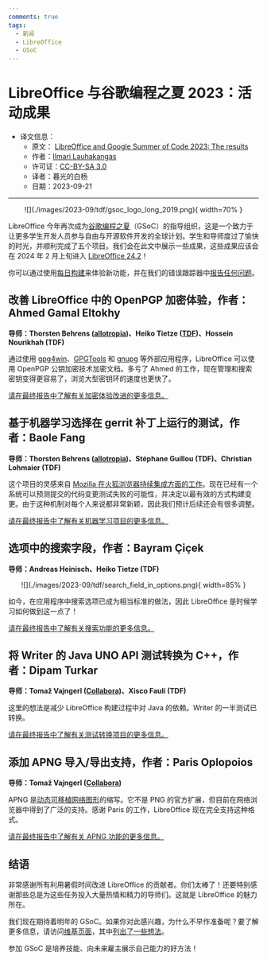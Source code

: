 ```yaml
---
comments: true
tags:
  - 新闻
  - LibreOffice
  - GSoC
---
```


# LibreOffice 与谷歌编程之夏 2023：活动成果

- 译文信息：
    - 原文： [LibreOffice and Google Summer of Code 2023: The results](https://blog.documentfoundation.org/blog/2023/09/15/libreoffice-and-google-summer-of-code-2023-the-results/)
    - 作者：[Ilmari Lauhakangas](https://blog.documentfoundation.org/blog/author/buovjaga/)
    - 许可证：[CC-BY-SA 3.0](https://creativecommons.org/licenses/by-sa/3.0/)
    - 译者：暮光的白杨
    - 日期：2023-09-21

---
<center>
![](./images/2023-09/tdf/gsoc_logo_long_2019.png){ width=70% }
</center>

LibreOffice 今年再次成为[谷歌编程之夏]（GSoC）的指导组织，这是一个致力于让更多学生开发人员参与自由与开源软件开发的全球计划。学生和导师度过了愉快的时光，并顺利完成了五个项目。我们会在此文中展示一些成果，这些成果应该会在 2024 年 2 月上旬进入 [LibreOffice 24.2]！

[谷歌编程之夏]: https://summerofcode.withgoogle.com/archive
[LibreOffice 24.2]: https://wiki.documentfoundation.org/ReleaseNotes/24.2

你可以通过使用[每日构建]来体验新功能，并在我们的错误跟踪器中[报告任何问题]。

[每日构建]: https://wiki.documentfoundation.org/QA/Testing_Daily_Builds
[报告任何问题]: https://wiki.documentfoundation.org/QA/BugReport

## 改善 LibreOffice 中的 OpenPGP 加密体验，作者：Ahmed Gamal Eltokhy

**导师：Thorsten Behrens ([allotropia])、Heiko Tietze ([TDF])、Hossein Nourikhah (TDF)**

通过使用 [gpg4win]、[GPGTools] 和 [gnupg] 等外部应用程序，LibreOffice 可以使用 OpenPGP 公钥加密技术加密文档。多亏了 Ahmed 的工作，现在管理和搜索密钥变得更容易了，浏览大型密钥环的速度也更快了。

[allotropia]: https://www.allotropia.de/
[TDF]: https://www.documentfoundation.org
[gpg4win]: https://www.gpg4win.org/
[GPGTools]: https://gpgtools.org/
[gnupg]: https://gnupg.org/

[请在最终报告中了解有关加密体验改进的更多信息。](https://tokiesan.github.io/blogposts/gsoc/final_report.html)

## 基于机器学习选择在 gerrit 补丁上运行的测试，作者：Baole Fang

**导师：Thorsten Behrens ([allotropia])、Stéphane Guillou (TDF)、Christian Lohmaier (TDF)**

这个项目的灵感来自 [Mozilla 在火狐浏览器持续集成方面的工作]。现在已经有一个系统可以预测提交的代码变更测试失败的可能性，并决定以最有效的方式构建变更。由于这种机制对每个人来说都非常新颖，因此我们预计后续还会有很多调整。

[Mozilla 在火狐浏览器持续集成方面的工作]: https://hacks.mozilla.org/2020/07/testing-firefox-more-efficiently-with-machine-learning/

[请在最终报告中了解有关机器学习项目的更多信息。](https://baolef.github.io/libreoffice-ci/)

## 选项中的搜索字段，作者：Bayram Çiçek

**导师：Andreas Heinisch、Heiko Tietze (TDF)**

<center>
![](./images/2023-09/tdf/search_field_in_options.png){ width=85% }
</center>

如今，在应用程序中搜索选项已成为相当标准的做法，因此 LibreOffice 是时候学习如何做到这一点了！

[请在最终报告中了解有关搜索功能的更多信息。](https://bayramcicek.github.io/libreoffice-dev/2023/08/26/final-report-2023-gsoc.html)

## 将 Writer 的 Java UNO API 测试转换为 C++，作者：Dipam Turkar

**导师：Tomaž Vajngerl ([Collabora])、Xisco Faulí (TDF)**

[Collabora]: https://www.collaboraoffice.com/

这里的想法是减少 LibreOffice 构建过程中对 Java 的依赖。Writer 的一半测试已转换。

[请在最终报告中了解有关测试转换项目的更多信息。](https://medium.com/@dipamt1729/google-summer-of-code-2023-wrapping-up-an-incredible-journey-42464aaaec4c)

## 添加 APNG 导入/导出支持，作者：Paris Oplopoios

**导师：Tomaž Vajngerl ([Collabora])**

APNG 是[动态可移植网络图形]的缩写。它不是 PNG 的官方扩展，但目前在网络浏览器中得到了广泛的支持。感谢 Paris 的工作，LibreOffice 现在完全支持这种格式。

[动态可移植网络图形]: https://en.wikipedia.org/wiki/APNG

[请在最终报告中了解有关 APNG 功能的更多信息。](https://offtkp.github.io/GSoC23FE/)

## 结语

非常感谢所有利用暑假时间改进 LibreOffice 的贡献者。你们太棒了！还要特别感谢那些总是为这些任务投入大量热情和精力的导师们。这就是 LibreOffice 的魅力所在。

我们现在期待着明年的 GSoC。如果你对此感兴趣，为什么不早作准备呢？要了解更多信息，请访问[维基页面]，其中[列出了一些想法]。

[维基页面]: https://wiki.documentfoundation.org/Development/GSoC
[列出了一些想法]: https://wiki.documentfoundation.org/Development/GSoC/Ideas

参加 GSoC 是培养技能、向未来雇主展示自己能力的好方法！